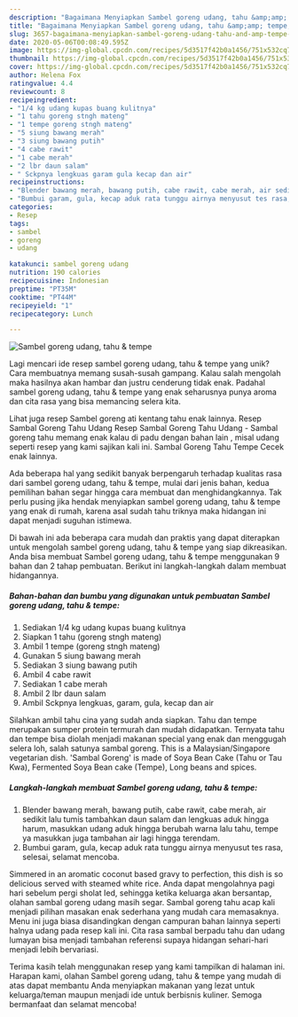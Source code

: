 ```yaml
---
description: "Bagaimana Menyiapkan Sambel goreng udang, tahu &amp;amp; tempe, Bikin Ngiler"
title: "Bagaimana Menyiapkan Sambel goreng udang, tahu &amp;amp; tempe, Bikin Ngiler"
slug: 3657-bagaimana-menyiapkan-sambel-goreng-udang-tahu-and-amp-tempe-bikin-ngiler
date: 2020-05-06T00:08:49.595Z
image: https://img-global.cpcdn.com/recipes/5d3517f42b0a1456/751x532cq70/sambel-goreng-udang-tahu-tempe-foto-resep-utama.jpg
thumbnail: https://img-global.cpcdn.com/recipes/5d3517f42b0a1456/751x532cq70/sambel-goreng-udang-tahu-tempe-foto-resep-utama.jpg
cover: https://img-global.cpcdn.com/recipes/5d3517f42b0a1456/751x532cq70/sambel-goreng-udang-tahu-tempe-foto-resep-utama.jpg
author: Helena Fox
ratingvalue: 4.4
reviewcount: 8
recipeingredient:
- "1/4 kg udang kupas buang kulitnya"
- "1 tahu goreng stngh mateng"
- "1 tempe goreng stngh mateng"
- "5 siung bawang merah"
- "3 siung bawang putih"
- "4 cabe rawit"
- "1 cabe merah"
- "2 lbr daun salam"
- " Sckpnya lengkuas garam gula kecap dan air"
recipeinstructions:
- "Blender bawang merah, bawang putih, cabe rawit, cabe merah, air sedikit lalu tumis tambahkan daun salam dan lengkuas aduk hingga harum, masukkan udang aduk hingga berubah warna lalu tahu, tempe ya masukkan juga tambahan air lagi hingga terendam."
- "Bumbui garam, gula, kecap aduk rata tunggu airnya menyusut tes rasa, selesai, selamat mencoba."
categories:
- Resep
tags:
- sambel
- goreng
- udang

katakunci: sambel goreng udang 
nutrition: 190 calories
recipecuisine: Indonesian
preptime: "PT35M"
cooktime: "PT44M"
recipeyield: "1"
recipecategory: Lunch

---
```



![Sambel goreng udang, tahu &amp; tempe](https://img-global.cpcdn.com/recipes/5d3517f42b0a1456/751x532cq70/sambel-goreng-udang-tahu-tempe-foto-resep-utama.jpg)

Lagi mencari ide resep sambel goreng udang, tahu &amp; tempe yang unik? Cara membuatnya memang susah-susah gampang. Kalau salah mengolah maka hasilnya akan hambar dan justru cenderung tidak enak. Padahal sambel goreng udang, tahu &amp; tempe yang enak seharusnya punya aroma dan cita rasa yang bisa memancing selera kita.

Lihat juga resep Sambel goreng ati kentang tahu enak lainnya. Resep Sambal Goreng Tahu Udang Resep Sambal Goreng Tahu Udang - Sambal goreng tahu memang enak kalau di padu dengan bahan lain , misal udang seperti resep yang kami sajikan kali ini. Sambal Goreng Tahu Tempe Cecek enak lainnya.

Ada beberapa hal yang sedikit banyak berpengaruh terhadap kualitas rasa dari sambel goreng udang, tahu &amp; tempe, mulai dari jenis bahan, kedua pemilihan bahan segar hingga cara membuat dan menghidangkannya. Tak perlu pusing jika hendak menyiapkan sambel goreng udang, tahu &amp; tempe yang enak di rumah, karena asal sudah tahu triknya maka hidangan ini dapat menjadi suguhan istimewa.


Di bawah ini ada beberapa cara mudah dan praktis yang dapat diterapkan untuk mengolah sambel goreng udang, tahu &amp; tempe yang siap dikreasikan. Anda bisa membuat Sambel goreng udang, tahu &amp; tempe menggunakan 9 bahan dan 2 tahap pembuatan. Berikut ini langkah-langkah dalam membuat hidangannya.

<!--inarticleads1-->

##### Bahan-bahan dan bumbu yang digunakan untuk pembuatan Sambel goreng udang, tahu &amp; tempe:

1. Sediakan 1/4 kg udang kupas buang kulitnya
1. Siapkan 1 tahu (goreng stngh mateng)
1. Ambil 1 tempe (goreng stngh mateng)
1. Gunakan 5 siung bawang merah
1. Sediakan 3 siung bawang putih
1. Ambil 4 cabe rawit
1. Sediakan 1 cabe merah
1. Ambil 2 lbr daun salam
1. Ambil  Sckpnya lengkuas, garam, gula, kecap dan air


Silahkan ambil tahu cina yang sudah anda siapkan. Tahu dan tempe merupakan sumper protein termurah dan mudah didapatkan. Ternyata tahu dan tempe bisa diolah menjadi makanan special yang enak dan menggugah selera loh, salah satunya sambal goreng. This is a Malaysian/Singapore vegetarian dish. &#39;Sambal Goreng&#39; is made of Soya Bean Cake (Tahu or Tau Kwa), Fermented Soya Bean cake (Tempe), Long beans and spices. 

<!--inarticleads2-->

##### Langkah-langkah membuat Sambel goreng udang, tahu &amp; tempe:

1. Blender bawang merah, bawang putih, cabe rawit, cabe merah, air sedikit lalu tumis tambahkan daun salam dan lengkuas aduk hingga harum, masukkan udang aduk hingga berubah warna lalu tahu, tempe ya masukkan juga tambahan air lagi hingga terendam.
1. Bumbui garam, gula, kecap aduk rata tunggu airnya menyusut tes rasa, selesai, selamat mencoba.


Simmered in an aromatic coconut based gravy to perfection, this dish is so delicious served with steamed white rice. Anda dapat mengolahnya pagi hari sebelum pergi sholat Ied, sehingga ketika keluarga akan bersantap, olahan sambal goreng udang masih segar. Sambal goreng tahu acap kali menjadi pilihan masakan enak sederhana yang mudah cara memasaknya. Menu ini juga biasa disandingkan dengan campuran bahan lainnya seperti halnya udang pada resep kali ini. Cita rasa sambal berpadu tahu dan udang lumayan bisa menjadi tambahan referensi supaya hidangan sehari-hari menjadi lebih bervariasi. 

Terima kasih telah menggunakan resep yang kami tampilkan di halaman ini. Harapan kami, olahan Sambel goreng udang, tahu &amp; tempe yang mudah di atas dapat membantu Anda menyiapkan makanan yang lezat untuk keluarga/teman maupun menjadi ide untuk berbisnis kuliner. Semoga bermanfaat dan selamat mencoba!
